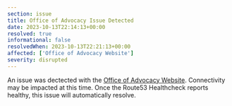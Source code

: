 ```yaml
---
section: issue
title: Office of Advocacy Issue Detected
date: 2023-10-13T22:14:13+00:00
resolved: true
informational: false
resolvedWhen: 2023-10-13T22:21:13+00:00
affected: ['Office of Advocacy Website']
severity: disrupted
---
```

An issue was dectected with the [Office of Advocacy Website](https://advocacy.sba.gov).  Connectivity may be impacted at this time.  Once the Route53 Healthcheck reports healthy, this issue will automatically resolve.
